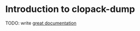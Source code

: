 # Introduction to clopack-dump

TODO: write [great documentation](http://jacobian.org/writing/what-to-write/)
